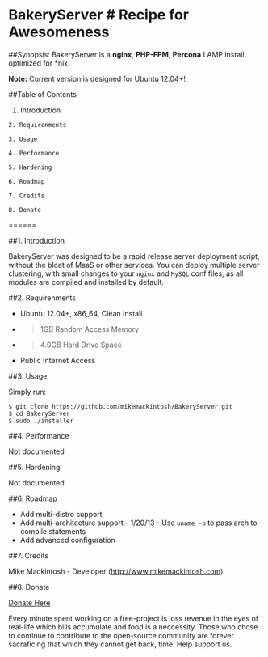 BakeryServer # Recipe for Awesomeness
============

##Synopsis: 
BakeryServer is a **nginx**, **PHP-FPM**, **Percona** LAMP install optimized for *nix. 

**Note:** Current version is designed for Ubuntu 12.04+!

##Table of Contents

  1. Introduction
	
	2. Requirenments
	
	3. Usage
	
	4. Performance
	
	5. Hardening
	
	6. Roadmap
	
	7. Credits

	8. Donate

======

##1. Introduction

BakeryServer was designed to be a rapid release server deployment script, without the bloat of MaaS or other services. You can deploy multiple server clustering, with small changes to your `nginx` and `MySQL` conf files, as all modules are compiled and installed by default.

##2. Requirenments

* Ubuntu 12.04+, x86_64, Clean Install
* > 1GB Random Access Memory
* > 4.0GB Hard Drive Space
* Public Internet Access


##3. Usage

Simply run:

    $ git clone https://github.com/mikemackintosh/BakeryServer.git
    $ cd BakeryServer
    $ sudo ./installer

##4. Performance

Not documented

##5. Hardening

Not documented

##6. Roadmap

* Add multi-distro support
* ~~Add multi-architecture support~~ - 1/20/13 - Use `uname -p` to pass arch to compile statements
* Add advanced configuration 

##7. Credits

Mike Mackintosh - Developer (http://www.mikemackintosh.com)

##8. Donate

[Donate Here](http://pledgie.com/campaigns/17355)

Every minute spent working on a free-project is loss revenue in the eyes of real-life which bills accumulate and food is a neccessity. Those who chose to continue to contribute to the open-source community are forever sacraficing that which they cannot get back, time. Help support us.
